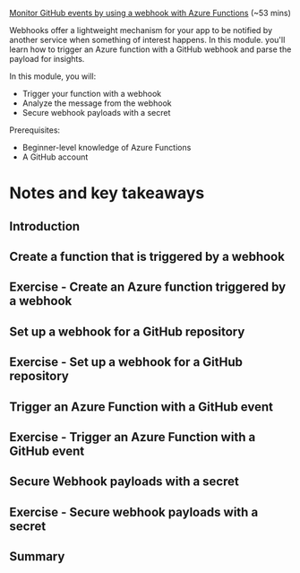 [Monitor GitHub events by using a webhook with Azure Functions](https://docs.microsoft.com/en-us/learn/modules/monitor-github-events-with-a-function-triggered-by-a-webhook/) (~53 mins)

Webhooks offer a lightweight mechanism for your app to be notified by another service when something of interest happens. In this module. you'll learn how to trigger an Azure function with a GitHub webhook and parse the payload for insights.

In this module, you will:

- Trigger your function with a webhook
- Analyze the message from the webhook
- Secure webhook payloads with a secret

Prerequisites:

- Beginner-level knowledge of Azure Functions
- A GitHub account

# Notes and key takeaways

## Introduction

## Create a function that is triggered by a webhook

## Exercise - Create an Azure function triggered by a webhook

## Set up a webhook for a GitHub repository

## Exercise - Set up a webhook for a GitHub repository

## Trigger an Azure Function with a GitHub event

## Exercise - Trigger an Azure Function with a GitHub event

## Secure Webhook payloads with a secret

## Exercise - Secure webhook payloads with a secret

## Summary
